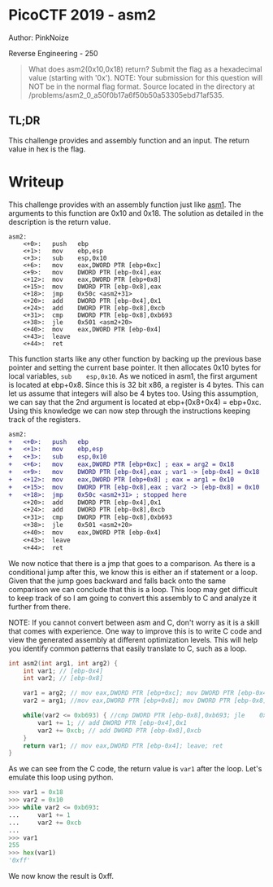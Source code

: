 # PicoCTF 2019 - asm2
Author: PinkNoize

Reverse Engineering - 250

> What does asm2(0x10,0x18) return? Submit the flag as a hexadecimal value (starting with '0x'). NOTE: Your submission for this question will NOT be in the normal flag format. Source located in the directory at /problems/asm2_0_a50f0b17a6f50b50a53305ebd71af535.

## TL;DR

This challenge provides and assembly function and an input. The return value in hex is the flag.

# Writeup

This challenge provides with an assembly function just like [asm1](asm1.md). The arguments to this function are 0x10 and 0x18. The solution as detailed in the description is the return value.

```gas
asm2:
	<+0>:	push   ebp
	<+1>:	mov    ebp,esp
	<+3>:	sub    esp,0x10
	<+6>:	mov    eax,DWORD PTR [ebp+0xc]
	<+9>:	mov    DWORD PTR [ebp-0x4],eax
	<+12>:	mov    eax,DWORD PTR [ebp+0x8]
	<+15>:	mov    DWORD PTR [ebp-0x8],eax
	<+18>:	jmp    0x50c <asm2+31>
	<+20>:	add    DWORD PTR [ebp-0x4],0x1
	<+24>:	add    DWORD PTR [ebp-0x8],0xcb
	<+31>:	cmp    DWORD PTR [ebp-0x8],0xb693
	<+38>:	jle    0x501 <asm2+20>
	<+40>:	mov    eax,DWORD PTR [ebp-0x4]
	<+43>:	leave  
	<+44>:	ret    
```

This function starts like any other function by backing up the previous base pointer and setting the current base pointer. It then allocates 0x10 bytes for local variables, `sub    esp,0x10`. As we noticed in asm1, the first argument is located at ebp+0x8. Since this is 32 bit x86, a register is 4 bytes. This can let us assume that integers will also be 4 bytes too. Using this assumption, we can say that the 2nd argument is located at ebp+(0x8+0x4) = ebp+0xc. Using this knowledge we can now step through the instructions keeping track of the registers.

```diff
asm2:
+	<+0>:	push   ebp
+	<+1>:	mov    ebp,esp
+	<+3>:	sub    esp,0x10
+	<+6>:	mov    eax,DWORD PTR [ebp+0xc] ; eax = arg2 = 0x18
+	<+9>:	mov    DWORD PTR [ebp-0x4],eax ; var1 -> [ebp-0x4] = 0x18
+	<+12>:	mov    eax,DWORD PTR [ebp+0x8] ; eax = arg1 = 0x10
+	<+15>:	mov    DWORD PTR [ebp-0x8],eax ; var2 -> [ebp-0x8] = 0x10
+	<+18>:	jmp    0x50c <asm2+31> ; stopped here
	<+20>:	add    DWORD PTR [ebp-0x4],0x1
	<+24>:	add    DWORD PTR [ebp-0x8],0xcb
	<+31>:	cmp    DWORD PTR [ebp-0x8],0xb693
	<+38>:	jle    0x501 <asm2+20>
	<+40>:	mov    eax,DWORD PTR [ebp-0x4]
	<+43>:	leave  
	<+44>:	ret  
```

We now notice that there is a jmp that goes to a comparison. As there is a conditional jump after this, we know this is either an if statement or a loop. Given that the jump goes backward and falls back onto the same comparison we can conclude that this is a loop. This loop may get difficult to keep track of so I am going to convert this assembly to C and analyze it further from there.

NOTE: If you cannot convert between asm and C, don't worry as it is a skill that comes with experience. One way to improve this is to write C code and view the generated assembly at different optimization levels. This will help you identify common patterns that easily translate to C, such as a loop.

```c++
int asm2(int arg1, int arg2) {
    int var1; // [ebp-0x4]
    int var2; // [ebp-0x8]

    var1 = arg2; // mov eax,DWORD PTR [ebp+0xc]; mov DWORD PTR [ebp-0x4],eax
    var2 = arg1; //mov eax,DWORD PTR [ebp+0x8]; mov DWORD PTR [ebp-0x8],eax

    while(var2 <= 0xb693) { //cmp DWORD PTR [ebp-0x8],0xb693; jle    0x501
        var1 += 1; // add DWORD PTR [ebp-0x4],0x1
        var2 += 0xcb; // add DWORD PTR [ebp-0x8],0xcb
    }
    return var1; // mov eax,DWORD PTR [ebp-0x4]; leave; ret
}
```

As we can see from the C code, the return value is `var1` after the loop. Let's emulate this loop using python.

```python
>>> var1 = 0x18
>>> var2 = 0x10
>>> while var2 <= 0xb693:
...     var1 += 1
...     var2 += 0xcb
... 
>>> var1
255
>>> hex(var1)
'0xff'
```

We now know the result is 0xff.
